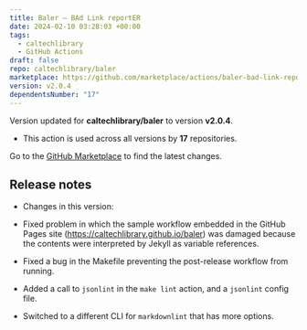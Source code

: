 ```yaml
---
title: Baler – BAd Link reportER
date: 2024-02-10 03:28:03 +00:00
tags:
  - caltechlibrary
  - GitHub Actions
draft: false
repo: caltechlibrary/baler
marketplace: https://github.com/marketplace/actions/baler-bad-link-reporter
version: v2.0.4
dependentsNumber: "17"
---
```



Version updated for **caltechlibrary/baler** to version **v2.0.4**.
- This action is used across all versions by **17** repositories.

Go to the [GitHub Marketplace](https://github.com/marketplace/actions/baler-bad-link-reporter) to find the latest changes.

## Release notes

* Changes in this version:

* Fixed problem in which the sample workflow embedded in the GitHub Pages site (<https://caltechlibrary.github.io/baler>) was damaged because the contents were interpreted by Jekyll as variable references.
* Fixed a bug in the Makefile preventing the post-release workflow from running.
* Added a call to `jsonlint` in the `make lint` action, and a `jsonlint` config file.
* Switched to a different CLI for `markdownlint` that has more options.

